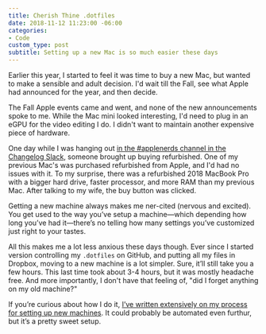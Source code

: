 ```yaml
---
title: Cherish Thine .dotfiles
date: 2018-11-12 11:23:00 -06:00
categories:
- Code
custom_type: post
subtitle: Setting up a new Mac is so much easier these days
---
```


Earlier this year, I started to feel it was time to buy a new Mac, but wanted to make a sensible and adult decision. I'd wait till the Fall, see what Apple had announced for the year, and then decide.

The Fall Apple events came and went, and none of the new announcements spoke to me. While the Mac mini looked interesting, I'd need to plug in an eGPU for the video editing I do. I didn't want to maintain another expensive piece of hardware.

One day while I was hanging out [in the #applenerds channel in the Changelog Slack](https://changelog.com/community), someone brought up buying refurbished. One of my previous Mac's was purchased refurbished from Apple, and I'd had no issues with it. To my surprise, there was a refurbished 2018 MacBook Pro with a bigger hard drive, faster processor, and more RAM than my previous Mac. After talking to my wife, the buy button was clicked.

Getting a new machine always makes me ner-cited (nervous and excited). You get used to the way you’ve setup a machine—which depending how long you’ve had it—there’s no telling how many settings you’ve customized just right to your tastes.

All this makes me a lot less anxious these days though. Ever since I started version controlling my `.dotfiles` on GitHub, and putting all my files in Dropbox, moving to a new machine is a lot simpler. Sure, it’ll still take you a few hours. This last time took about 3-4 hours, but it was mostly headache free. And more importantly, I don't have that feeling of, "did I forget anything on my old machine?"

If you’re curious about how I do it, [I’ve written extensively on my process for setting up new machines](/2016/12/speeding-up-your-new-mac-setup/). It could probably be automated even furthur, but it’s a pretty sweet setup.
